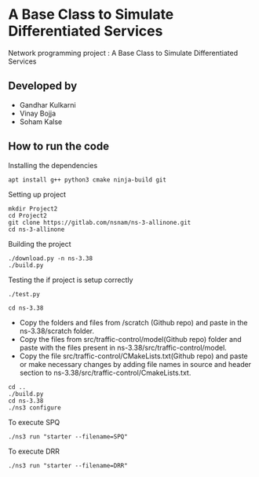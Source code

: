 # A Base Class to Simulate Differentiated Services
Network programming project : A Base Class to Simulate Differentiated Services
## Developed by
- Gandhar Kulkarni
- Vinay Bojja
- Soham Kalse

<!-- (2) complete instructions on how one can build -->
## How to run the code

Installing the dependencies
```
apt install g++ python3 cmake ninja-build git
```

Setting up project
```
mkdir Project2
cd Project2
git clone https://gitlab.com/nsnam/ns-3-allinone.git
cd ns-3-allinone
```
Building the project
```
./download.py -n ns-3.38
./build.py
```
Testing the if project is setup correctly
```
./test.py
```

```
cd ns-3.38
```
- Copy the folders and files from /scratch (Github repo) and paste in the ns-3.38/scratch folder.
- Copy the files from src/traffic-control/model(Github repo) folder and paste with the files present in ns-3.38/src/traffic-control/model.
- Copy the file src/traffic-control/CMakeLists.txt(Github repo) and paste or make necessary changes by adding file names in source and header section to ns-3.38/src/traffic-control/CmakeLists.txt.

```
cd ..
./build.py
cd ns-3.38
./ns3 configure
```
To execute SPQ
```
./ns3 run "starter --filename=SPQ"
```
To execute DRR
```
./ns3 run "starter --filename=DRR"
```

<!-- (3) the incomplete required features of your program.2 -->
